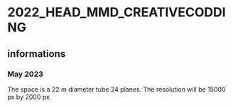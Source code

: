 # 2022_HEAD_MMD_CREATIVECODDING

## informations

### May 2023
The space is a 22 m diameter tube
24 planes.
The resolution will be 15000 px by 2000 px
